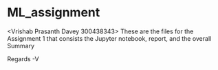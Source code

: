 # ML_assignment
<Vrishab Prasanth Davey 300438343>
These are the files for the Assignment 1 that consists the Jupyter notebook, report, and the overall Summary

Regards
-V
